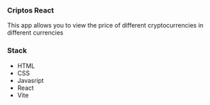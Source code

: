 ### Criptos React

This app allows you to view the price of different cryptocurrencies in different currencies

### Stack

- HTML
- CSS
- Javasript
- React
- Vite
